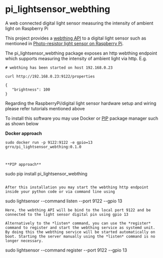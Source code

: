 # pi_lightsensor_webthing
A web connected digital light sensor measuring the intensity of ambient light on Raspberry Pi

This project provides a [webthing API](https://iot.mozilla.org/wot/) to a digital light sensor such as mentioned in [Photo-resistor light sensor on Raspberry Pi](https://www.freva.com/2019/06/12/light-sensor-on-raspberry-pi/).  

The pi_lightsensor_webthing package exposes an http webthing endpoint which supports measuring the intensity of ambient light via http. E.g. 
```
# webthing has been started on host 192.168.0.23

curl http://192.168.0.23:9122/properties 

{
   "brightness": 100
}
```

Regarding the RaspberryPi/digital light sensor hardware setup and wiring please refer tutorials mentioned above

To install this software you may use Docker or [PIP](https://realpython.com/what-is-pip/) package manager such as shown below

**Docker approach**
```
sudo docker run -p 9122:9122 -e gpio=13  grro/pi_lightsensor_webthing:0.1.0
```
```


**PIP approach**
```
sudo pip install pi_lightsensor_webthing
```

After this installation you may start the webthing http endpoint inside your python code or via command line using
```
sudo lightsensor --command listen --port 9122 --gpio 13
```
Here, the webthing API will be bind to the local port 9122 and be connected to the light sensor digital pin using gpio 13

Alternatively to the *listen* command, you can use the *register* command to register and start the webthing service as systemd unit. 
By doing this the webthing service will be started automatically on boot. Starting the server manually using the *listen* command is no longer necessary. 
```
sudo lightsensor --command register --port 9122 --gpio 13
```  
